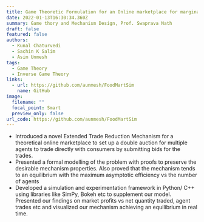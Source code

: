```yaml
---
title: Game Theoretic Formulation for an Online marketplace for marginal farmers
date: 2022-01-13T16:30:34.360Z
summary: Game thory and Mechanism Design, Prof. Swaprava Nath
draft: false
featured: false
authors:
  - Kunal Chaturvedi
  - Sachin K Salim
  - Asim Unmesh
tags:
  - Game Theory
  - Inverse Game Theory
links:
  - url: https://github.com/aunmesh/FoodMartSim
    name: GitHub
image:
  filename: ""
  focal_point: Smart
  preview_only: false
url_code: https://github.com/aunmesh/FoodMartSim
---
```



* Introduced a novel Extended Trade Reduction Mechanism for a theoretical online marketplace to set up a double auction for multiple agents to trade directly with consumers by submitting bids for the trades.
* Presented a formal modelling of the problem with proofs to preserve the desirable mechanism properties. Also proved that the mechanism tends to an equilibrium with the maximum asymptotic efficiency vs the number of agents
* Developed a simulation and experimentation framework in Python/ C++ using libraries like SimPy, Bokeh etc to supplement our model. Presented our findings on market profits vs net quantity traded, agent trades etc and visualized our mechanism achieving an equilibrium in real time.